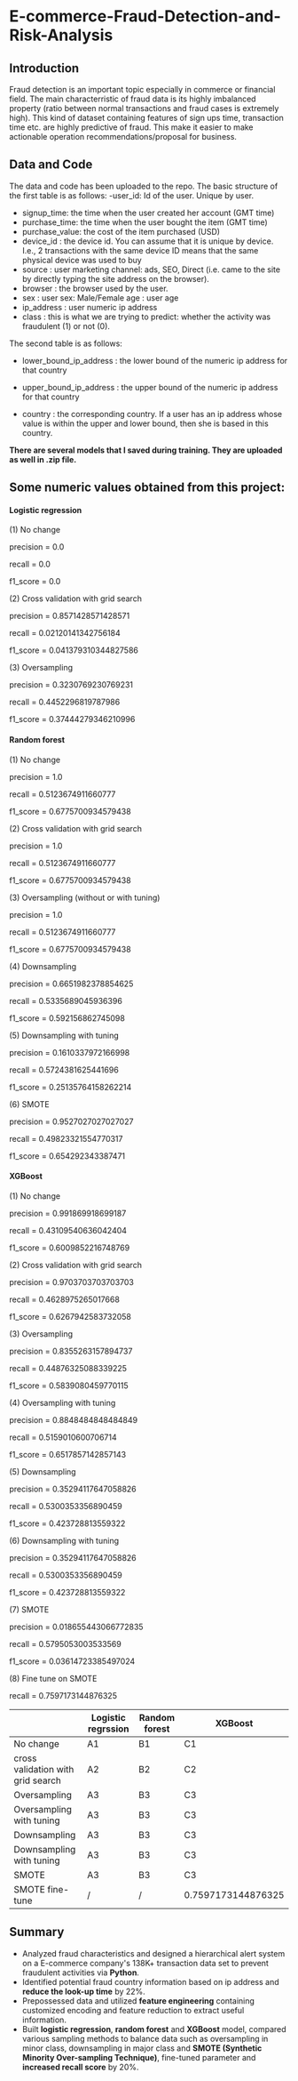 # E-commerce-Fraud-Detection-and-Risk-Analysis

## Introduction
Fraud detection is an important topic especially in commerce or financial field. The main characterristic of fraud data is its highly imbalanced property (ratio between normal transactions and fraud cases is extremely high). This kind of dataset containing features of sign ups time, transaction time etc. are highly predictive of fraud. This make it easier to make actionable operation recommendations/proposal for business.

## Data and Code
The data and code has been uploaded to the repo. The basic structure of the first table is as follows: 
-user_id: Id of the user. Unique by user.
- signup_time: the time when the user created her account (GMT time)
- purchase_time: the time when the user bought the item (GMT time)
- purchase_value: the cost of the item purchased (USD)
- device_id : the device id. You can assume that it is unique by device. I.e., 2 transactions with the same device ID means that the same physical device was used to buy
- source : user marketing channel: ads, SEO, Direct (i.e. came to the site by directly typing the site address on the browser).
- browser : the browser used by the user.
- sex : user sex: Male/Female age : user age
- ip_address : user numeric ip address
- class : this is what we are trying to predict: whether the activity was fraudulent (1) or not (0).

The second table is as follows:

- lower_bound_ip_address : the lower bound of the numeric ip address for that country

- upper_bound_ip_address : the upper bound of the numeric ip address for that country

- country : the corresponding country. If a user has an ip address whose value is within the upper and lower bound, then she is based in this country.

**There are several models that I saved during training. They are uploaded as well in .zip file.**

## Some numeric values obtained from this project:
#### Logistic regression
(1) No change

precision = 0.0

recall = 0.0

f1_score = 0.0

(2) Cross validation with grid search

precision = 0.8571428571428571

recall = 0.02120141342756184

f1_score = 0.041379310344827586

(3) Oversampling

precision = 0.3230769230769231

recall = 0.4452296819787986

f1_score = 0.37444279346210996

#### Random forest
(1) No change

precision = 1.0

recall = 0.5123674911660777

f1_score = 0.6775700934579438

(2) Cross validation with grid search

precision = 1.0

recall = 0.5123674911660777

f1_score = 0.6775700934579438

(3) Oversampling (without or with tuning)

precision = 1.0

recall = 0.5123674911660777

f1_score = 0.6775700934579438

(4) Downsampling

precision = 0.6651982378854625

recall = 0.5335689045936396

f1_score = 0.592156862745098

(5) Downsampling with tuning

precision = 0.1610337972166998

recall = 0.5724381625441696

f1_score = 0.25135764158262214

(6) SMOTE

precision = 0.9527027027027027

recall = 0.49823321554770317

f1_score = 0.654292343387471

#### XGBoost
(1) No change

precision = 0.991869918699187

recall = 0.43109540636042404

f1_score = 0.6009852216748769

(2) Cross validation with grid search

precision = 0.9703703703703703

recall = 0.4628975265017668

f1_score = 0.6267942583732058

(3) Oversampling

precision = 0.8355263157894737

recall = 0.44876325088339225

f1_score = 0.5839080459770115

(4) Oversampling with tuning

precision = 0.8848484848484849

recall = 0.5159010600706714

f1_score = 0.6517857142857143

(5) Downsampling 

precision = 0.35294117647058826

recall = 0.5300353356890459

f1_score = 0.423728813559322

(6) Downsampling with tuning

precision = 0.35294117647058826

recall = 0.5300353356890459

f1_score = 0.423728813559322

(7) SMOTE

precision = 0.018655443066772835

recall = 0.5795053003533569

f1_score = 0.03614723385497024

(8) Fine tune on SMOTE

recall = 0.7597173144876325

|          | Logistic regrssion | Random forest | XGBoost |
|----------|----------|----------|----------|
| No change  |   A1     |   B1     |   C1     |
| cross validation with grid search  |   A2     |   B2     |   C2     |
| Oversampling  |   A3     |   B3     |   C3     |
| Oversampling with tuning  |   A3     |   B3     |   C3     |
| Downsampling  |   A3     |   B3     |   C3     |
| Downsampling with tuning  |   A3     |   B3     |   C3     |
| SMOTE  |   A3     |   B3     |   C3     |
| SMOTE fine-tune  |   /    |   /     |   0.7597173144876325     |

## Summary
- Analyzed fraud characteristics and designed a hierarchical alert system on a E-commerce company's 138K+ transaction data set to prevent fraudulent activities via **Python**.
- Identified potential fraud country information based on ip address and **reduce the look-up time** by 22%.
- Prepossessed data and utilized **feature engineering** containing customized encoding and feature reduction to extract useful information. 
- Built **logistic regression**, **random forest** and **XGBoost** model, compared various sampling methods to balance data such as oversampling in minor class, downsampling in major class and **SMOTE (Synthetic Minority Over-sampling Technique)**, fine-tuned parameter and **increased recall score** by 20%.
